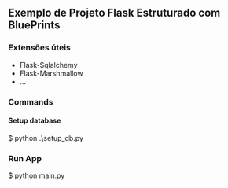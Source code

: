 ## Exemplo de Projeto Flask Estruturado com BluePrints


### Extensões úteis
- Flask-Sqlalchemy
- Flask-Marshmallow
- ...


### Commands

#### Setup database
$ python .\setup_db.py

### Run App
$ python main.py